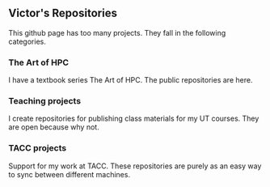 ## Victor's Repositories

This github page has too many projects. They fall in the following categories.

### The Art of HPC

I have a textbook series The Art of HPC. The public repositories are here.

### Teaching projects

I create repositories for publishing class materials for my UT courses. They are open because why not.

### TACC projects

Support for my work at TACC. These repositories are purely as an easy way to sync between different machines.


<!--
**VictorEijkhout/VictorEijkhout** is a ✨ _special_ ✨ repository because its `README.md` (this file) appears on your GitHub profile.

Here are some ideas to get you started:

- 🔭 I’m currently working on ...
- 🌱 I’m currently learning ...
- 👯 I’m looking to collaborate on ...
- 🤔 I’m looking for help with ...
- 💬 Ask me about ...
- 📫 How to reach me: ...
- 😄 Pronouns: ...
- ⚡ Fun fact: ...
-->
